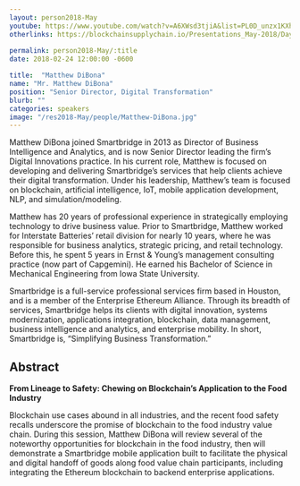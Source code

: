 ```yaml
---
layout: person2018-May
youtube: https://www.youtube.com/watch?v=A6XWsd3tjiA&list=PL0D_unzx1KXhvrIzPl1j0mrihgq44nGOh&index=18&t=0s
otherlinks: https://blockchainsupplychain.io/Presentations_May-2018/Day-1/12_Smartbridge_Matthew-DiBona_XChain2_May-2018_Houston.TX_Blockchain-in-Food-Service-lite.pdf
      
permalink: person2018-May/:title
date: 2018-02-24 12:00:00 -0600

title:  "Matthew DiBona"
name: "Mr. Matthew DiBona"
position: "Senior Director, Digital Transformation"
blurb: ""
categories: speakers
image: "/res2018-May/people/Matthew-DiBona.jpg"
---
```


Matthew DiBona joined Smartbridge in 2013 as Director of Business Intelligence and Analytics, and is now Senior Director leading the firm’s Digital Innovations practice.  In his current role, Matthew is focused on developing and delivering Smartbridge’s services that help clients achieve their digital transformation.  Under his leadership, Matthew’s team is focused on blockchain, artificial intelligence, IoT, mobile application development, NLP, and simulation/modeling.

Matthew has 20 years of professional experience in strategically employing technology to drive business value. Prior to Smartbridge, Matthew worked for Interstate Batteries’ retail division for nearly 10 years, where he was responsible for business analytics, strategic pricing, and retail technology.  Before this, he spent 5 years in Ernst & Young’s management consulting practice (now part of Capgemini).  He earned his Bachelor of Science in Mechanical Engineering from Iowa State University.

Smartbridge is a full-service professional services firm based in Houston, and is a member of the Enterprise Ethereum Alliance. Through its breadth of services, Smartbridge helps its clients with digital innovation, systems modernization, applications integration, blockchain, data management, business intelligence and analytics, and enterprise mobility.  In short, Smartbridge is, “Simplifying Business Transformation.”

## Abstract

**From Lineage to Safety: Chewing on Blockchain’s Application to the Food Industry**

Blockchain use cases abound in all industries, and the recent food safety recalls underscore the promise of blockchain to the food industry value chain.  During this session, Matthew DiBona will review several of the noteworthy opportunities for blockchain in the food industry, then will demonstrate a Smartbridge mobile application built to facilitate the physical and digital handoff of goods along food value chain participants, including integrating the Ethereum blockchain to backend enterprise applications.
